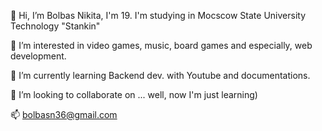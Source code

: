 👋 Hi, I’m Bolbas Nikita, I'm 19. I'm studying in Mocscow State University Technology "Stankin"

👀 I’m interested in video games, music, board games and especially, web development.

🌱 I’m currently learning Backend dev. with Youtube and documentations.

💞️ I’m looking to collaborate on ... well, now I'm just learning)

📫 bolbasn36@gmail.com


<!---
Carameil/Carameil is a ✨ special ✨ repository because its `README.md` (this file) appears on your GitHub profile.
You can click the Preview link to take a look at your changes.
--->
